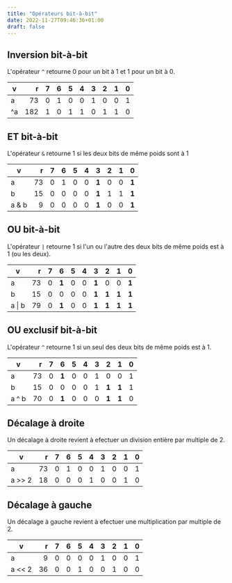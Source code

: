 ```yaml
---
title: "Opérateurs bit-à-bit"
date: 2022-11-27T09:46:36+01:00
draft: false
---
```



## Inversion bit-à-bit

L'opérateur `^` retourne 0 pour un bit à 1 et 1 pour un bit à 0.

 v | r |  7  | 6  | 5  | 4  | 3  | 2  | 1 | 0
---|--:|--:|--:|--:|--:|--:|--:|--:|--:
a      | 73  | 0  | 1  | 0  | 0  | 1  | 0  | 0  | 1
^a     | 182 | 1  | 0  | 1  | 1  | 0  | 1  | 1  | 0


## ET bit-à-bit

L'opérateur `&` retourne 1 si les deux bits de même poids sont à 1

 v | r |  7  | 6  | 5  | 4  | 3  | 2  | 1 | 0
---|--:|--:|--:|--:|--:|--:|--:|--:|--:
a      | 73 | 0  | 1  | 0  | 0  | **1**  | 0  | 0  | **1**
b      | 15 | 0  | 0  | 0  | 0  | **1**  | 1  | 1  | **1**
a & b  |  9 | 0  | 0  | 0  | 0  | **1**  | 0  | 0  | **1**


## OU bit-à-bit

L'opérateur `|` retourne 1 si l'un ou l'autre des deux bits de même poids est à 1 (ou les deux).

 v | r |  7  | 6  | 5  | 4  | 3  | 2  | 1 | 0
---|--:|--:|--:|--:|--:|--:|--:|--:|--:
a      | 73 | 0  | **1**  | 0  | 0  |**1**  | 0  | 0  | **1**
b      | 15 | 0  | 0  | 0  | 0  | **1**  | **1**  | **1**  | **1**
a \| b | 79 | 0  | **1**  | 0  | 0  | **1**  | **1**  | **1**  | **1**


## OU exclusif bit-à-bit

L'opérateur `^` retourne 1 si un seul des deux bits de même poids est à 1.

 v | r |  7  | 6  | 5  | 4  | 3  | 2  | 1 | 0
---|--:|--:|--:|--:|--:|--:|--:|--:|--:
a      | 73 | 0  | **1**  | 0  | 0  | 1  | 0  | 0  | 1
b      | 15 | 0  | 0  | 0  | 0  | 1  | **1**  | **1**  | 1
a ^ b  | 70 | 0  | **1**  | 0  | 0  | 0  | **1**  | **1**  | 0


## Décalage à droite

Un décalage à droite revient à efectuer un division entière par multiple de 2.

 v | r |  7  | 6  | 5  | 4  | 3  | 2  | 1 | 0
---|--:|--:|--:|--:|--:|--:|--:|--:|--:
a      | 73 | 0  | 1  | 0  | 0  | 1  | 0  | 0  | 1
a >> 2 | 18 | 0  | 0  | 0  | 1  | 0  | 0  | 1  | 0


## Décalage à gauche

Un décalage à gauche revient à efectuer une multiplication par multiple de 2.

 v | r |  7  | 6  | 5  | 4  | 3  | 2  | 1 | 0
---|--:|--:|--:|--:|--:|--:|--:|--:|--:
a      |  9 | 0  | 0  | 0  | 0  | 1  | 0  | 0  | 1
a << 2 | 36 | 0  | 0  | 1  | 0  | 0  | 1  | 0  | 0
